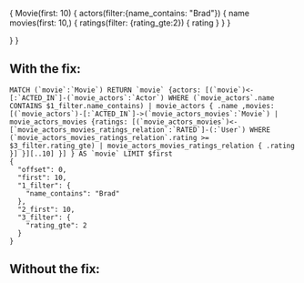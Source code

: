 {
  Movie(first: 10) {
    actors(filter:{name_contains: "Brad"}) {
      name
      movies(first: 10,) {
				ratings(filter: {rating_gte:2}) {
          rating 
        }
      }
    }
  
  }
}



## With the fix:


```
MATCH (`movie`:`Movie`) RETURN `movie` {actors: [(`movie`)<-[:`ACTED_IN`]-(`movie_actors`:`Actor`) WHERE (`movie_actors`.name CONTAINS $1_filter.name_contains) | movie_actors { .name ,movies: [(`movie_actors`)-[:`ACTED_IN`]->(`movie_actors_movies`:`Movie`) | movie_actors_movies {ratings: [(`movie_actors_movies`)<-[`movie_actors_movies_ratings_relation`:`RATED`]-(:`User`) WHERE (`movie_actors_movies_ratings_relation`.rating >= $3_filter.rating_gte) | movie_actors_movies_ratings_relation { .rating }] }][..10] }] } AS `movie` LIMIT $first
{
  "offset": 0,
  "first": 10,
  "1_filter": {
    "name_contains": "Brad"
  },
  "2_first": 10,
  "3_filter": {
    "rating_gte": 2
  }
}
```


## Without the fix:

```

```